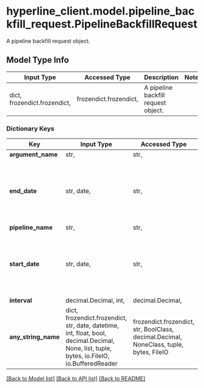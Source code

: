 # hyperline_client.model.pipeline_backfill_request.PipelineBackfillRequest

A pipeline backfill request object.

## Model Type Info
Input Type | Accessed Type | Description | Notes
------------ | ------------- | ------------- | -------------
dict, frozendict.frozendict,  | frozendict.frozendict,  | A pipeline backfill request object. | 

### Dictionary Keys
Key | Input Type | Accessed Type | Description | Notes
------------ | ------------- | ------------- | ------------- | -------------
**argument_name** | str,  | str,  |  | 
**end_date** | str, date,  | str,  |  | value must conform to RFC-3339 full-date YYYY-MM-DD
**pipeline_name** | str,  | str,  |  | 
**start_date** | str, date,  | str,  |  | value must conform to RFC-3339 full-date YYYY-MM-DD
**interval** | decimal.Decimal, int,  | decimal.Decimal,  |  | [optional] 
**any_string_name** | dict, frozendict.frozendict, str, date, datetime, int, float, bool, decimal.Decimal, None, list, tuple, bytes, io.FileIO, io.BufferedReader | frozendict.frozendict, str, BoolClass, decimal.Decimal, NoneClass, tuple, bytes, FileIO | any string name can be used but the value must be the correct type | [optional]

[[Back to Model list]](../../README.md#documentation-for-models) [[Back to API list]](../../README.md#documentation-for-api-endpoints) [[Back to README]](../../README.md)

